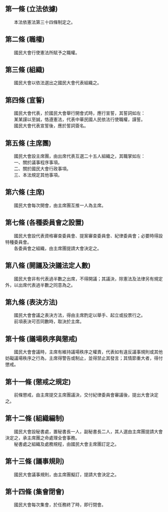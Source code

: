 第一條 (立法依據)
-----------------
　　本法依憲法第三十四條制定之。  


第二條 (職權)
-------------
　　國民大會行使憲法所賦予之職權。  


第三條 (組織)
-------------
　　國民大會以依法選出之國民大會代表組織之。  


第四條 (宣誓)
-------------
　　國民大會代表，於國民大會舉行開會式時，應行宣誓，其誓詞如左：  
　　某某謹以至誠，恪遵憲法，代表中華民國人民依法行使職權，謹誓。  
　　國民大會代表宣誓後，應於誓詞簽名。  


第五條 (主席團)
---------------
　　國民大會設主席團，由出席代表互選二十五人組織之，其職掌如左：  
　　一、關於議事程序事項。  
　　二、關於國民大會行政事項。  
　　三、本法規定其他事項。  


第六條 (主席)
-------------
　　國民大會每次開會，由主席團互推一人為主席。  


第七條 (各種委員會之設置)
-------------------------
　　國民大會設代表資格審查委員會、提案審查委員會、紀律委員會；必要時得設特種委員會。  
　　各委員會之組織，由主席團提請大會決定之。  


第八條 (開議及決議法定人數)
---------------------------
　　國民大會非有代表過半數之出席，不得開議；其議決，除憲法及法律另有規定外，以出席代表過半數之同意為之。  


第九條 (表決方法)
-----------------
　　國民大會會議之表決方法，得由主席酌定以舉手、起立或投票行之。  
　　前項表決可否同數時，取決於主席。  


第十條 (議場秩序與懲戒)
-----------------------
　　國民大會會議時，主席有維持議場秩序之權責，代表如有違反議事規則或其他妨礙議場秩序之行為，主席得警告或制止，並得禁止其發言；其情節重大者，得付懲戒。  


第十一條 (懲戒之規定)
---------------------
　　前條懲戒，由主席提交主席團議決，交付紀律委員會審議後，提出大會決定之。  


第十二條 (組織編制)
-------------------
　　國民大會設秘書處，置秘書長一人，副秘書長二人，其人選由主席團提請大會決定之，承主席團之命處理全會事務。  
　　秘書處之組織及處務規程，由國民大會主席團訂定之。  


第十三條 (議事規則)
-------------------
　　國民大會議事規則，由主席團擬訂，提請大會決定之。  


第十四條 (集會閉會)
-------------------
　　國民大會每次集會，於任務終了時，即行閉會。